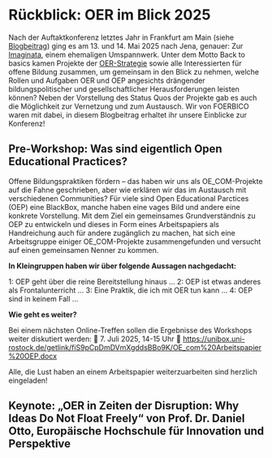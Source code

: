 # Rückblick: OER im Blick 2025 

Nach der Auftaktkonferenz letztes Jahr in Frankfurt am Main (siehe [Blogbeitrag](https://oer.community/rueckblick-auftaktkonferenz-oer-im-blick/))
ging es am 13. und 14. Mai 2025 nach Jena, genauer: Zur [Imaginata](https://imaginata.de/), einem ehemaligen Umspannwerk. Unter dem Motto Back to basics kamen Projekte der [OER-Strategie](https://www.oer-strategie.de/) sowie alle Interessierten für offene Bildung zusammen, um gemeinsam in den Blick zu nehmen, welche Rollen und Aufgaben OER und OEP angesichts drängender bildungspolitischer und gesellschaftlicher Herausforderungen leisten können? Neben der Vorstellung des Status Quos der Projekte gab es auch die Möglichkeit zur Vernetzung und zum Austausch. Wir von FOERBICO waren mit dabei, in diesem Blogbeitrag erhaltet ihr unsere Einblicke zur Konferenz!

## Pre-Workshop: Was sind eigentlich Open Educational Practices?

Offene Bildungspraktiken fördern – das haben wir uns als OE_COM-Projekte auf die Fahne geschrieben, aber wie erklären wir das im Austausch mit verschiedenen Communities? Für viele sind Open Educational Parctices (OEP) eine BlackBox, manche haben eine vages Bild und andere eine konkrete Vorstellung. Mit dem Ziel ein gemeinsames Grundverständnis zu OEP zu entwickeln und dieses in Form eines Arbeitspapiers als Handreichung auch für andere zugänglich zu machen, hat sich eine Arbeitsgruppe einiger OE_COM-Projekte zusammengefunden und versucht auf einen gemeinsamen Nenner zu kommen. 

**In Kleingruppen haben wir über folgende Aussagen nachgedacht:**

1: OEP geht über die reine Bereitstellung hinaus …
2: OEP ist etwas anderes als Frontalunterricht …
3: Eine Praktik, die ich mit OER tun kann …
4: OEP sind in keinem Fall …

**Wie geht es weiter?**

Bei einem nächsten Online-Treffen sollen die Ergebnisse des Workshops weiter diskutiert werden:
📅 7. Juli 2025, 14-15 Uhr
🔗 https://unibox.uni-rostock.de/getlink/fiS9pCpDmDVmXgddsBBo9K/OE_com%20Arbeitspapier%20OEP.docx

Alle, die Lust haben an einem Arbeitspapier weiterzuarbeiten sind herzlich eingeladen!


## Keynote: „OER in Zeiten der Disruption: Why Ideas Do Not Float Freely“ von Prof. Dr. Daniel Otto, Europäische Hochschule für Innovation und Perspektive

